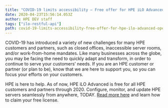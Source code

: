 ```yaml
---
title: "COVID-19 limits accessibility – Free offer for HPE iLO Advanced opens it up"
date: 2020-04-23T15:56:14.053Z
author: HPE DEV staff 
tags: ["ilo-restful-api"]
path: covid-19-limits-accessibility-free-offer-for-hpe-ilo-advanced-opens-it-u
---
```

COVID-19 has introduced a variety of new challenges for many HPE customers and partners, such as closed offices, inaccessible server rooms, and/or work-from-home mandates. Like many businesses across the globe, you may be facing the need to quickly adapt and transform, in order to continue to serve your customers’ needs. If you are an HPE customer or partner (or plan to be), know that we are here to support you, so you can focus your efforts on your customers.

HPE is here to help. As of now, HPE iLO Advanced is free for all HPE customers and partners through 2020. Configure, monitor, and update HPE servers seamlessly from anywhere, TODAY. [Read more here](https://community.hpe.com/t5/Servers-The-Right-Compute/HPE-iLO-Advanced-is-now-FREE-for-all-HPE-customers-and-partners/ba-p/7084121#.Xp3R9MhKg2w) and learn how to claim your free license.

